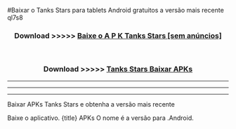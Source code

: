 #Baixar o Tanks Stars   para tablets Android gratuitos a versão mais recente ql7s8


<div align="center">
<h3>Download >>>>> <a href="https://pt-web.web.app/?pt= Tanks Stars ">Baixe o A P K Tanks Stars  [sem anúncios]</a></h3><br>

<h3>Download >>>>> <a href="https://pt-web.web.app/?pt= Tanks Stars ">Tanks Stars  Baixar APKs</a></h3>
</div>

----------------------------------------------------------

----------------------------------------------------------

----------------------------------------------------------

Baixar APKs Tanks Stars  e obtenha a versão mais recente

Baixe o aplicativo. {title} APKs O nome é a versão para .Android.


